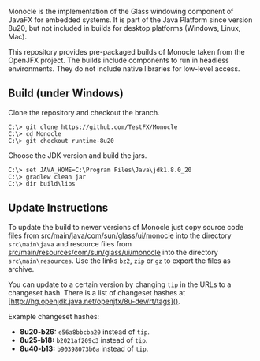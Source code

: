 Monocle is the implementation of the Glass windowing component of JavaFX for embedded systems. It
is part of the Java Platform since version 8u20, but not included in builds for desktop platforms
(Windows, Linux, Mac).

This repository provides pre-packaged builds of Monocle taken from the OpenJFX project. The builds
include components to run in headless environments. They do not include native libraries for
low-level access.

## Build (under Windows)

Clone the repository and checkout the branch.

```
C:\> git clone https://github.com/TestFX/Monocle
C:\> cd Monocle
C:\> git checkout runtime-8u20
```

Choose the JDK version and build the jars.

```
C:\> set JAVA_HOME=C:\Program Files\Java\jdk1.8.0_20
C:\> gradlew clean jar
C:\> dir build\libs
```

## Update Instructions

To update the build to newer versions of Monocle just copy source code files from
[src/main/java/com/sun/glass/ui/monocle] into the directory `src\main\java` and resource files
from [src/main/resources/com/sun/glass/ui/monocle] into the directory `src\main\resources`. Use
the links `bz2`, `zip` or `gz` to export the files as archive.

You can update to a certain version by changing `tip` in the URLs to a changeset hash. There is a
list of changeset hashes at [http://hg.openjdk.java.net/openjfx/8u-dev/rt/tags]().

Example changeset hashes:

- **8u20-b26:** `e56a8bbcba20` instead of `tip`.
- **8u25-b18:** `b2021af209c3` instead of `tip`.
- **8u40-b13:** `b90398073b6a` instead of `tip`.

[src/main/java/com/sun/glass/ui/monocle]: http://hg.openjdk.java.net/openjfx/8u-dev/rt/file/tip/modules/graphics/src/main/java/com/sun/glass/ui/monocle
[src/main/resources/com/sun/glass/ui/monocle]: http://hg.openjdk.java.net/openjfx/8u-dev/rt/file/tip/modules/graphics/src/main/resources/com/sun/glass/ui/monocle
